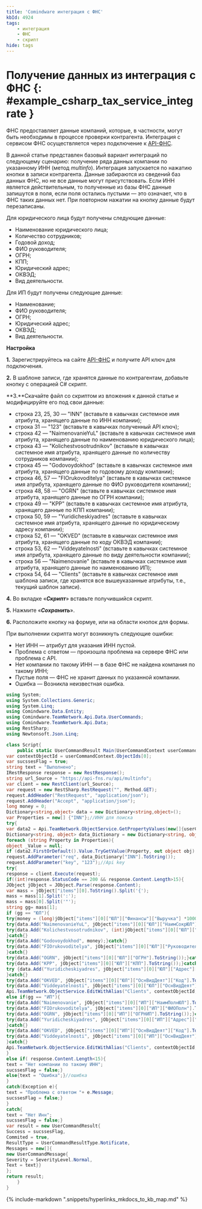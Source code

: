 ```yaml
---
title: 'Comindware интеграция с ФНС'
kbId: 4924
tags: 
    - интеграция
    - ФНС
    - скрипт
hide: tags
---
```


# Получение данных из интеграция с ФНС {: #example_csharp_tax_service_integrate }

ФНС предоставляет данные компаний, которые, в частности, могут быть необходимы в процессе проверки контрагента. Интеграция с сервисом ФНС осуществляется через подключение к [API-ФНС](https://api-fns.ru/index). 

В данной статье представлен базовый вариант интеграций по следующему сценарию: получение ряда данных компании по указанному ИНН (метод *multinfo*). Интеграция запускается по нажатию кнопки в записи контрагента. Данные забираются из сведений баз данных ФНС, но не все данные могут присутствовать. Если ИНН является действительным, то полученные из базы ФНС данные запишутся в поля, если поля остались пустыми — это означает, что в ФНС таких данных нет. При повторном нажатии на кнопку данные будут перезаписаны.

Для юридического лица будут получены следующие данные:

- Наименование юридического лица;
- Количество сотрудников;
- Годовой доход;
- ФИО руководителя;
- ОГРН;
- КПП;
- Юридический адрес;
- ОКВЭД;
- Вид деятельности.

Для ИП будут получены следующие данные:

- Наименование;
- ФИО руководителя;
- ОГРН;
- Юридический адрес;
- ОКВЭД;
- Вид деятельности.

**Настройка**

**1.** Зарегистрируйтесь на сайте [API-ФНС](https://api-fns.ru/index) и получите API ключ для подключения. 

**2.** В шаблоне записи, где хранятся данные по контрагентам, добавьте кнопку с операцией C# скрипт.

**3.**Скачайте файл со скриптом из вложения к данной статье и модифицируйте его под свои данные:

- строка 23, 25, 30 — "INN" (вставьте в кавычках системное имя атрибута, хранящего данные по ИНН компании);
- строка 31 — "123" (вставьте в кавычках полученный API ключ);
- строка 42 — "NaimenovanieYuL" (вставьте в кавычках системное имя атрибута, хранящего данные по наименованию юридического лица);
- строка 43 — "Kolichestvosotrudnikov" (вставьте в кавычках системное имя атрибута, хранящего данные по количеству сотрудников компании);
- строка 45 — "Godovoydokhod" (вставьте в кавычках системное имя атрибута, хранящего данные по годовому доходу компании);
- строка 46, 57 — "FIOrukovoditelya" (вставьте в кавычках системное имя атрибута, хранящего данные по ФИО руководителя компании);
- строка 48, 58 — "OGRN" (вставьте в кавычках системное имя атрибута, хранящего данные по ОГРН компании);
- строка 49 — "KPP" (вставьте в кавычках системное имя атрибута, хранящего данные по КПП компании);
- строка 50, 59 — "Yuridicheskiyadres" (вставьте в кавычках системное имя атрибута, хранящего данные по юридическому адресу компании);
- строка 52, 61 — "OKVED" (вставьте в кавычках системное имя атрибута, хранящего данные по коду ОКВЭД компании);
- строка 53, 62 — "Viddeyatelnosti" (вставьте в кавычках системное имя атрибута, хранящего данные по виду деятельности компании);
- строка 56 — "Naimenovanie" (вставьте в кавычках системное имя атрибута, хранящего данные по наименованию ИП);
- строка 54, 64 — "Clients" (вставьте в кавычках системное имя шаблона записи, где хранятся все вышеуказанные атрибуты, т.е., текущий шаблон записи).

**4.** Во вкладке «***Скрипт***» вставьте получившийся скрипт.

**5.** Нажмите «***Сохранить***».

**6.** Расположите кнопку на формуе, или на области кнопок для формы.

При выполнении скрипта могут возникнуть следующие ошибки:

- Нет ИНН — атрибут для указания ИНН пустой.
- Проблема с ответом — произошла проблема на сервере ФНС или проблема с API.
- Нет компании по такому ИНН — в базе ФНС не найдена компания по такому ИНН;
- Пустые поля — ФНС не хранит данных по указанной компании.
- Ошибка — Возникла неизвестная ошибка.

``` cs
using System; 
using System.Collections.Generic;
using System.Linq;
using Comindware.Data.Entity;
using Comindware.TeamNetwork.Api.Data.UserCommands;
using Comindware.TeamNetwork.Api.Data;
using RestSharp;
using Newtonsoft.Json.Linq;

class Script{
    public static UserCommandResult Main(UserCommandContext userCommandContext, Comindware.Entities entities)    { 
var contextObjectId = userCommandContext.ObjectIds[0];
var sucssesFlag = true;
string text = "Выполнено";
IRestResponse response = new RestResponse();
string url_Source = "https://api-fns.ru/api/multinfo";
var client = new RestClient(url_Source);
var request = new RestSharp.RestRequest("", Method.GET);
request.AddHeader("RestRequest", "application/json");
request.AddHeader("Accept", "application/json");
long money = 0;
Dictionary<string,object> data = new Dictionary<string,object>();
var Properties = new[] {"INN"};//ИНН для поиска
try{
var data2 = Api.TeamNetwork.ObjectService.GetPropertyValues(new[]{userCommandContext.ObjectIds[0]}, new[] {"INN"});//берем ИНН для поиска
Dictionary<string, object> data_Dictionary = new Dictionary<string, object> {{"id", data2.FirstOrDefault().Key}};
foreach (string Property in Properties){
object _Value = null;
if (data2.FirstOrDefault().Value.TryGetValue(Property, out object obj) && obj != null){_Value = obj;}data_Dictionary.Add(Property, _Value);}
request.AddParameter("req", data_Dictionary["INN"].ToString());
request.AddParameter("key", "123");//Api key
try{
response = client.Execute(request);
if((int)response.StatusCode == 200 && response.Content.Length>15){
JObject jObject = JObject.Parse(response.Content);
var mass = jObject["items"][0].ToString().Split('{');
mass = mass[1].Split(':');
mass = mass[0].Split('"');
string gg= mass[1];
if (gg == "ЮЛ"){
try{money = (long)jObject["items"][0]["ЮЛ"]["Финансы"]["Выручка"] *1000;}catch{}
try{data.Add("NaimenovanieYuL", jObject["items"][0]["ЮЛ"]["НаимСокрЮЛ"].ToString());}catch{}
try{data.Add("Kolichestvosotrudnikov", (int)jObject["items"][0]["ЮЛ"]["ОткрСведения"]["КолРаб"] );
}catch{}
try{data.Add("Godovoydokhod", money);}catch{}
try{data.Add("FIOrukovoditelya", jObject["items"][0]["ЮЛ"]["Руководитель"]["ФИОПолн"].ToString());
}catch{}
try{data.Add("OGRN", jObject["items"][0]["ЮЛ"]["ОГРН"].ToString());}catch{}
try{data.Add("KPP", jObject["items"][0]["ЮЛ"]["КПП"].ToString());}catch{}
try {data.Add("Yuridicheskiyadres", jObject["items"][0]["ЮЛ"]["Адрес"]["АдресПолн"].ToString());
}catch{}
try{data.Add("OKVED", jObject["items"][0]["ЮЛ"]["ОснВидДеят"]["Код"].ToString());}catch{}
try{data.Add("Viddeyatelnosti", jObject["items"][0]["ЮЛ"]["ОснВидДеят"]["Текст"].ToString());}catch{}
Api.TeamNetwork.ObjectService.EditWithAlias("Clients", contextObjectId, data);}
else if(gg == "ИП"){
try{data.Add("Naimenovanie", jObject["items"][0]["ИП"]["НаимПолнЮЛ"].ToString());}catch{}
try{data.Add("FIOrukovoditelya", jObject["items"][0]["ИП"]["ФИОПолн"].ToString());}catch{}
try{data.Add("OGRN", jObject["items"][0]["ИП"]["ОГРНИП"].ToString());}catch{}
try{data.Add("Yuridicheskiyadres", jObject["items"][0]["ИП"]["Адрес"]["АдресПолн"].ToString());
}catch{}
try{data.Add("OKVED", jObject["items"][0]["ИП"]["ОснВидДеят"]["Код"].ToString());}catch{}
try{data.Add("Viddeyatelnosti", jObject["items"][0]["ИП"]["ОснВидДеят"]["Текст"].ToString());
}catch{}
Api.TeamNetwork.ObjectService.EditWithAlias("Clients", contextObjectId, data);}
}
else if( response.Content.Length<15){
text = "Нет компании по такому ИНН";
sucssesFlag = false;}
else{text = "Ошибка";}//ошибка
}
catch(Exception e){
text = "Проблема с ответом "+ e.Message;
sucssesFlag = false;}
}
catch{
text = "Нет Инн";
sucssesFlag = false;}
var result = new UserCommandResult{
Success = sucssesFlag,
Commited = true,
ResultType = UserCommandResultType.Notificate,
Messages = new[]{
new UserCommandMessage{
Severity = SeverityLevel.Normal,
Text = text}}
};
return result;
    }
}
```

{% include-markdown ".snippets/hyperlinks_mkdocs_to_kb_map.md" %}
